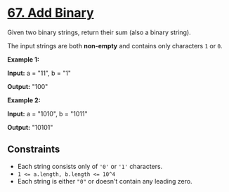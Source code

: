 # [67. Add Binary](https://leetcode.com/problems/add-binary/)

Given two binary strings, return their sum (also a binary string).

The input strings are both **non-empty** and contains only characters `1` or `0`.

**Example 1:**

**Input:** a = "11", b = "1"

**Output:** "100"

**Example 2:**

**Input:** a = "1010", b = "1011"

**Output:** "10101"

## Constraints

- Each string consists only of `'0'` or `'1'` characters.
- `1 <= a.length, b.length <= 10^4`
- Each string is either `"0"` or doesn't contain any leading zero.
